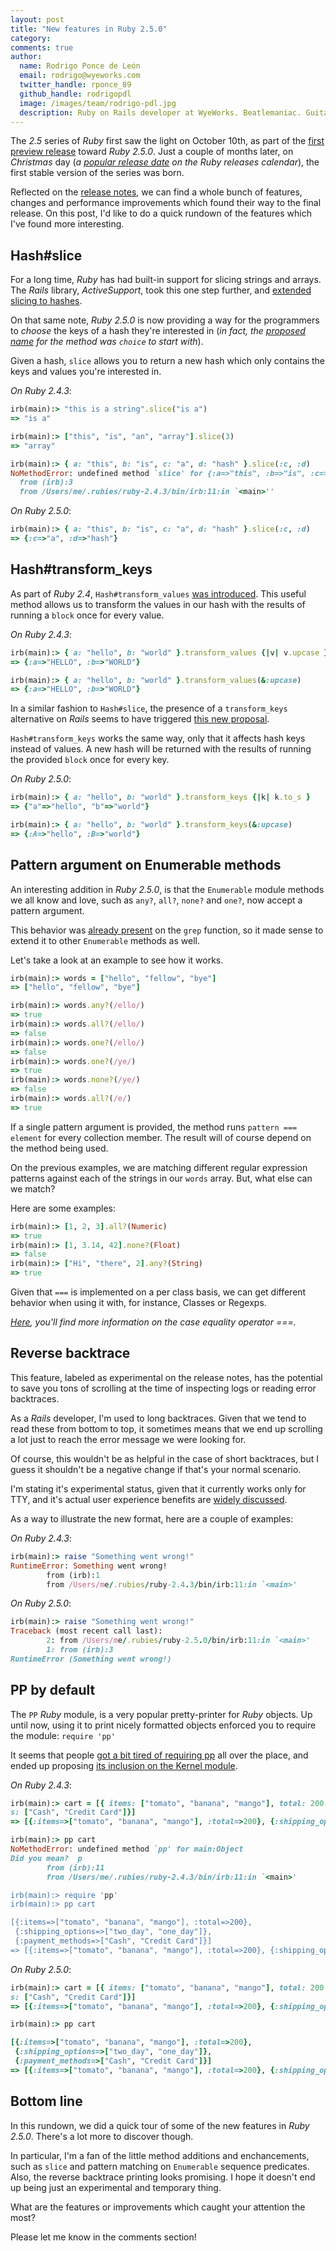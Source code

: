 ```yaml
---
layout: post
title: "New features in Ruby 2.5.0"
category: 
comments: true
author:
  name: Rodrigo Ponce de León
  email: rodrigo@wyeworks.com
  twitter_handle: rponce_89
  github_handle: rodrigopdl
  image: /images/team/rodrigo-pdl.jpg
  description: Ruby on Rails developer at WyeWorks. Beatlemaniac. Guitar freak.
---
```


The *2.5* series of *Ruby* first saw the light on October 10th, as part of the [first
preview release](https://www.ruby-lang.org/en/news/2017/10/10/ruby-2-5-0-preview1-released/)
toward *Ruby 2.5.0*. Just a couple of months later, on *Christmas* day
(*a [popular release date](https://www.ruby-lang.org/en/downloads/releases/) on
the Ruby releases calendar*), the first stable version of the series was born.

<!--more-->

Reflected on the [release notes](https://www.ruby-lang.org/en/news/2017/12/25/ruby-2-5-0-released/),
we can find a whole bunch of features,
changes and performance improvements which found their way to the final release.
On this post, I'd like to do a quick rundown of the features which I've found more interesting.

## Hash#slice

For a long time, *Ruby* has had built-in support for slicing strings and
arrays. The *Rails* library, *ActiveSupport*, took this one step further,
and [extended slicing to hashes](https://github.com/rails/rails/blob/v5.1.4/activesupport/lib/active_support/core_ext/hash/slice.rb#L21-L24).

On that same note, *Ruby 2.5.0* is now providing a way for the
programmers to *choose* the keys of a hash they're interested in (*in
fact, the [proposed name](https://bugs.ruby-lang.org/issues/13563) for the method was `choice` to start with*).

Given a hash, `slice` allows you to return a new hash
which only contains the keys and values you're interested in.

*On Ruby 2.4.3*:

```ruby
irb(main):> "this is a string".slice("is a")
=> "is a"

irb(main):> ["this", "is", "an", "array"].slice(3)
=> "array"

irb(main):> { a: "this", b: "is", c: "a", d: "hash" }.slice(:c, :d)
NoMethodError: undefined method `slice' for {:a=>"this", :b=>"is", :c=>"a", :d=>"hash"}:Hash
  from (irb):3
  from /Users/me/.rubies/ruby-2.4.3/bin/irb:11:in `<main>''
```

*On Ruby 2.5.0*:

```ruby
irb(main):> { a: "this", b: "is", c: "a", d: "hash" }.slice(:c, :d)
=> {:c=>"a", :d=>"hash"}
```

## Hash#transform_keys

As part of *Ruby 2.4*, `Hash#transform_values` [was introduced](https://github.com/ruby/ruby/blob/v2_4_0_preview2/NEWS).
This useful method allows us to transform the values in our hash with the
results of running a `block` once for every value.

*On Ruby 2.4.3*:

```ruby
irb(main):> { a: "hello", b: "world" }.transform_values {|v| v.upcase }
=> {:a=>"HELLO", :b=>"WORLD"}

irb(main):> { a: "hello", b: "world" }.transform_values(&:upcase)
=> {:a=>"HELLO", :b=>"WORLD"}
```

In a similar fashion to `Hash#slice`, the presence of a `transform_keys`
alternative on *Rails* seems to have triggered [this
new proposal](https://bugs.ruby-lang.org/issues/13583).

`Hash#transform_keys` works the same way, only that it affects hash keys
instead of values. A new hash will be returned with the results of
running the provided `block` once for every key.

*On Ruby 2.5.0*:

```ruby
irb(main):> { a: "hello", b: "world" }.transform_keys {|k| k.to_s }
=> {"a"=>"hello", "b"=>"world"}

irb(main):> { a: "hello", b: "world" }.transform_keys(&:upcase)
=> {:A=>"hello", :B=>"world"}
```

## Pattern argument on Enumerable methods

An interesting addition in *Ruby 2.5.0*, is that the `Enumerable` module
methods we all know and love, such as `any?`, `all?`, `none?` and `one?`, now accept a pattern argument.

This behavior was [already present](https://github.com/ruby/ruby/blob/trunk/enum.c#L108)
on the `grep` function, so it made sense to extend it to other `Enumerable` methods as well.

Let's take a look at an example to see how it works.

```ruby
irb(main):> words = ["hello", "fellow", "bye"]
=> ["hello", "fellow", "bye"]

irb(main):> words.any?(/ello/)
=> true
irb(main):> words.all?(/ello/)
=> false
irb(main):> words.one?(/ello/)
=> false
irb(main):> words.one?(/ye/)
=> true
irb(main):> words.none?(/ye/)
=> false
irb(main):> words.all?(/e/)
=> true
```

If a single pattern argument is provided, the method runs `pattern === element` for every collection member. The result will of course depend on the method being used.

On the previous examples, we are matching different regular expression
patterns against each of the strings in our `words` array. But, what
else can we match?

Here are some examples:

```ruby
irb(main):> [1, 2, 3].all?(Numeric)
=> true
irb(main):> [1, 3.14, 42].none?(Float)
=> false
irb(main):> ["Hi", "there", 2].any?(String)
=> true
```

Given that `===` is implemented on a per class basis, we can get
different behavior when using it with, for instance, Classes or Regexps.

*[Here](https://blog.arkency.com/the-equals-equals-equals-case-equality-operator-in-ruby/), you'll find more information on the case equality operator ===.*

## Reverse backtrace

This feature, labeled as experimental on the release notes, has the
potential to save you tons of scrolling at the time of inspecting logs or
reading error backtraces.

As a *Rails* developer, I'm used to long backtraces. Given that we tend
to read these from bottom to top, it sometimes means that we end up
scrolling a lot just to reach the error message we were looking for.

Of course, this wouldn't be as helpful in the case of short backtraces,
but I guess it shouldn't be a negative change if that's your normal
scenario.

I'm stating it's experimental status, given that it currently works only
for TTY, and it's actual user experience benefits are [widely discussed](https://bugs.ruby-lang.org/issues/8661).

As a way to illustrate the new format, here are a couple of examples:

*On Ruby 2.4.3*:

```ruby
irb(main):> raise "Something went wrong!"
RuntimeError: Something went wrong!
        from (irb):1
        from /Users/me/.rubies/ruby-2.4.3/bin/irb:11:in `<main>'
```

*On Ruby 2.5.0*:

```ruby
irb(main):> raise "Something went wrong!"
Traceback (most recent call last):
        2: from /Users/me/.rubies/ruby-2.5.0/bin/irb:11:in `<main>'
        1: from (irb):3
RuntimeError (Something went wrong!)
```

## PP by default

The `PP` *Ruby* module, is a very popular pretty-printer for *Ruby*
objects. Up until now, using it to print nicely formatted objects
enforced you to require the module: `require 'pp'`

It seems that people [got a bit tired of requiring pp](https://bugs.ruby-lang.org/issues/14123) all over the
place, and ended up proposing [its inclusion on the Kernel module](https://github.com/ruby/ruby/blob/trunk/prelude.rb#L148-L151).

*On Ruby 2.4.3*:

```ruby
irb(main):> cart = [{ items: ["tomato", "banana", "mango"], total: 200 }, { shipping_options: ["two_day", "one_day"]}, { payment_method
s: ["Cash", "Credit Card"]}]
=> [{:items=>["tomato", "banana", "mango"], :total=>200}, {:shipping_options=>["two_day", "one_day"]}, {:payment_methods=>["Cash", "Credit Card"]}]

irb(main):> pp cart
NoMethodError: undefined method `pp' for main:Object
Did you mean?  p
        from (irb):11
        from /Users/me/.rubies/ruby-2.4.3/bin/irb:11:in `<main>'

irb(main):> require 'pp'
irb(main):> pp cart

[{:items=>["tomato", "banana", "mango"], :total=>200},
 {:shipping_options=>["two_day", "one_day"]},
 {:payment_methods=>["Cash", "Credit Card"]}]
=> [{:items=>["tomato", "banana", "mango"], :total=>200}, {:shipping_options=>["two_day", "one_day"]}, {:payment_methods=>["Cash", "Credit Card"]}]
```

*On Ruby 2.5.0*:

```ruby
irb(main):> cart = [{ items: ["tomato", "banana", "mango"], total: 200 }, { shipping_options: ["two_day", "one_day"]}, { payment_method
s: ["Cash", "Credit Card"]}]
=> [{:items=>["tomato", "banana", "mango"], :total=>200}, {:shipping_options=>["two_day", "one_day"]}, {:payment_methods=>["Cash", "Credit Card"]}]

irb(main):> pp cart

[{:items=>["tomato", "banana", "mango"], :total=>200},
 {:shipping_options=>["two_day", "one_day"]},
 {:payment_methods=>["Cash", "Credit Card"]}]
=> [{:items=>["tomato", "banana", "mango"], :total=>200}, {:shipping_options=>["two_day", "one_day"]}, {:payment_methods=>["Cash", "Credit Card"]}]
```

## Bottom line

In this rundown, we did a quick tour of some of the new features in
*Ruby 2.5.0*. There's a lot more to discover though.

In particular, I'm a fan of the little method additions
and enchancements, such as `slice` and pattern matching on `Enumerable`
sequence predicates. Also, the reverse backtrace printing looks promising. I hope
it doesn't end up being just an experimental and temporary thing.

What are the features or improvements which caught your attention the most?

Please let me know in the comments section!
